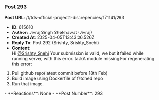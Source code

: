 ### Post 293
**Post URL**: /t/tds-official-project1-discrepencies/171141/293
- **ID**: 615610
- **Author**: Jivraj Singh Shekhawat (Jivraj)
- **Created At**: 2025-04-05T13:43:36.526Z
- **Reply To**: Post 292 (Srishty, Srishty_Snehi)
- **Content**:  
  Hi <a class="mention" href="/u/srishty_snehi">@Srishty_Snehi</a>
Your submission is valid, we but it failed while running server, with this error.
taskA module missing
For regenerating this error:
<ol>
<li>Pull github repo(latest commit before 18th Feb)</li>
<li>Build image using Dockerfile of fetched repo</li>
<li>Run that image.</li>
</ol>
- **Reactions**: None
- **Post Number**: 293

